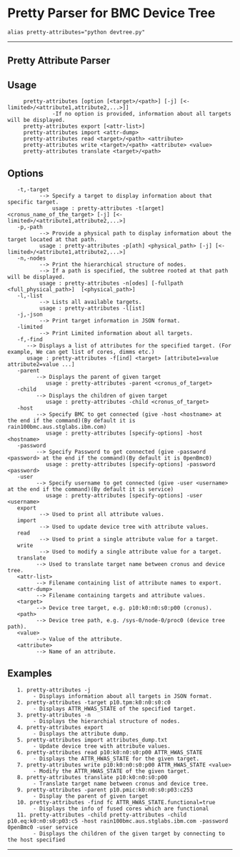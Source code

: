 # Pretty Parser for BMC Device Tree

    alias pretty-attributes="python devtree.py"

---

## Pretty Attribute Parser

## Usage

         pretty-attributes [option [<target>/<path>] [-j] [<-limited>/<attribute1,attribute2,...>]]
                  -If no option is provided, information about all targets will be displayed.
         pretty-attributes export [<attr-list>]
         pretty-attributes import <attr-dump>
         pretty-attributes read <target>/<path> <attribute>
         pretty-attributes write <target>/<path> <attribute> <value>
         pretty-attributes translate <target>/<path>

## Options

       -t,-target
              --> Specify a target to display information about that specific target.
                  usage : pretty-attributes -t[arget] <cronus_name_of_the_target> [-j] [<-limited>/<attribute1,attribute2,...>]
       -p,-path
              --> Provide a physical path to display information about the target located at that path.
              usage : pretty-attributes -p[ath] <physical_path> [-j] [<-limited>/<attribute1,attribute2,...>]
       -n,-nodes
              --> Print the hierarchical structure of nodes.
              --> If a path is specified, the subtree rooted at that path will be displayed.
              usage : pretty-attributes -n[odes] [-fullpath <full_physical_path>]  [<physical_path>]
       -l,-list
              --> Lists all available targets.
              usage : pretty-attributes -l[ist]
       -j,-json
              --> Print target information in JSON format.
       -limited
              --> Print Limited information about all targets.
       -f,-find
          --> Displays a list of attributes for the specified target. (For example, We can get list of cores, dimms etc.)
          usage : pretty-attributes -f[ind] <target> [attribute1=value attribute2=value ...]
       -parent
             --> Displays the parent of given target
                usage : pretty-attributes -parent <cronus_of_target>
       -child
             --> Displays the children of given target
                usage : pretty-attributes -child <cronus_of_target>
       -host
             --> Specify BMC to get connected (give -host <hostname> at the end if the command)(By default it is rain100bmc.aus.stglabs.ibm.com)
                usage : pretty-attributes [specify-options] -host <hostname>
       -password
             --> Specify Password to get connected (give -password <password> at the end if the command)(By default it is 0penBmc0)
                usage : pretty-attributes [specify-options] -password <password>
       -user
             --> Specify username to get connected (give -user <username> at the end if the command)(By default it is service)
                usage : pretty-attributes [specify-options] -user <username>
       export
              --> Used to print all attribute values.
       import
              --> Used to update device tree with attribute values.
       read
              --> Used to print a single attribute value for a target.
       write
              --> Used to modify a single attribute value for a target.
       translate
             --> Used to translate target name between cronus and device tree.
       <attr-list>
             --> Filename containing list of attribute names to export.
       <attr-dump>
             --> Filename containing targets and attribute values.
       <target>
             --> Device tree target, e.g. p10:k0:n0:s0:p00 (cronus).
       <path>
             --> Device tree path, e.g. /sys-0/node-0/proc0 (device tree path).
       <value>
             --> Value of the attribute.
       <attribute>
             --> Name of an attribute.

## Examples

       1. pretty-attributes -j
            - Displays information about all targets in JSON format.
       2. pretty-attributes -target p10.tpm:k0:n0:s0:c0
            - Displays ATTR_HWAS_STATE of the specified target.
       3. pretty-attributes -n
            - Displays the hierarchial structure of nodes.
       4. pretty-attributes export
            - Displays the attribute dump.
       5. pretty-attributes import attributes_dump.txt
            - Update device tree with attribute values.
       6. pretty-attributes read p10:k0:n0:s0:p00 ATTR_HWAS_STATE
            - Displays the ATTR_HWAS_STATE for the given target.
       7. pretty-attributes write p10:k0:n0:s0:p00 ATTR_HWAS_STATE <value>
            - Modify the ATTR_HWAS_STATE of the given target.
       8. pretty-attributes translate p10:k0:n0:s0:p00
            - Translate target name between cronus and device tree.
       9. pretty-attributes -parent p10.pmic:k0:n0:s0:p03:c253
            - Display the parent of given target
       10. pretty-attributes -find fc ATTR_HWAS_STATE.functional=true
            - Displays the info of fused cores which are functional
       11. pretty-attributes -child pretty-attributes -child  p10.eq:k0:n0:s0:p03:c5 -host rain100bmc.aus.stglabs.ibm.com -password 0penBmc0 -user service
            - Displays the children of the given target by connecting to the host specified

---
